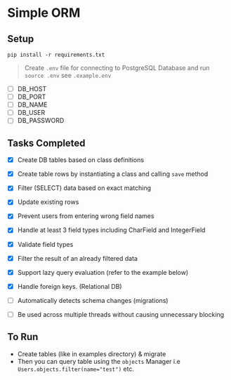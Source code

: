# Simple ORM

## Setup

    pip install -r requirements.txt

> Create `.env` file for connecting to PostgreSQL Database and run `source .env` see `.example.env`

- [ ] DB_HOST
- [ ] DB_PORT
- [ ] DB_NAME
- [ ] DB_USER
- [ ] DB_PASSWORD

## Tasks Completed

- [x] Create DB tables based on class definitions
- [x] Create table rows by instantiating a class and calling `save` method
- [x] Filter (SELECT) data based on exact matching
- [x] Update existing rows
- [x] Prevent users from entering wrong field names
- [x] Handle at least 3 field types including CharField and IntegerField
- [x] Validate field types
- [x] Filter the result of an already filtered data
- [x] Support lazy query evaluation (refer to the example below)
- [x] Handle foreign keys. (Relational DB)
- [ ] Automatically detects schema changes (migrations)
- [ ] Be used across multiple threads without causing unnecessary blocking


## To Run

- Create tables (like in examples directory) & migrate
- Then you can query table using the `objects` Manager i.e `Users.objects.filter(name="test")` etc.
